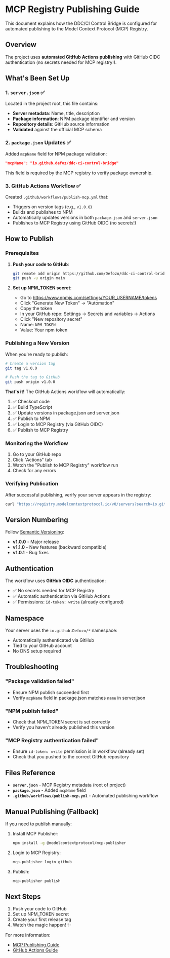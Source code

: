 # MCP Registry Publishing Guide

This document explains how the DDC/CI Control Bridge is configured for automated publishing to the Model Context Protocol (MCP) Registry.

## Overview

The project uses **automated GitHub Actions publishing** with GitHub OIDC authentication (no secrets needed for MCP registry!).

## What's Been Set Up

### 1. `server.json` ✅
Located in the project root, this file contains:
- **Server metadata**: Name, title, description
- **Package information**: NPM package identifier and version
- **Repository details**: GitHub source information
- **Validated** against the official MCP schema

### 2. `package.json` Updates ✅
Added `mcpName` field for NPM package validation:
```json
"mcpName": "io.github.defoz/ddc-ci-control-bridge"
```

This field is required by the MCP registry to verify package ownership.

### 3. GitHub Actions Workflow ✅
Created `.github/workflows/publish-mcp.yml` that:
- Triggers on version tags (e.g., `v1.0.0`)
- Builds and publishes to NPM
- Automatically updates versions in both `package.json` and `server.json`
- Publishes to MCP Registry using GitHub OIDC (no secrets!)

## How to Publish

### Prerequisites

1. **Push your code to GitHub**:
   ```bash
   git remote add origin https://github.com/Defozo/ddc-ci-control-bridge.git
   git push -u origin main
   ```

2. **Set up NPM_TOKEN secret**:
   - Go to https://www.npmjs.com/settings/YOUR_USERNAME/tokens
   - Click "Generate New Token" → "Automation"
   - Copy the token
   - In your GitHub repo: Settings → Secrets and variables → Actions
   - Click "New repository secret"
   - Name: `NPM_TOKEN`
   - Value: Your npm token

### Publishing a New Version

When you're ready to publish:

```bash
# Create a version tag
git tag v1.0.0

# Push the tag to GitHub
git push origin v1.0.0
```

**That's it!** The GitHub Actions workflow will automatically:
1. ✅ Checkout code
2. ✅ Build TypeScript
3. ✅ Update versions in package.json and server.json
4. ✅ Publish to NPM
5. ✅ Login to MCP Registry (via GitHub OIDC)
6. ✅ Publish to MCP Registry

### Monitoring the Workflow

1. Go to your GitHub repo
2. Click "Actions" tab
3. Watch the "Publish to MCP Registry" workflow run
4. Check for any errors

### Verifying Publication

After successful publishing, verify your server appears in the registry:

```bash
curl "https://registry.modelcontextprotocol.io/v0/servers?search=io.github.Defozo/ddc-ci-control-bridge"
```

## Version Numbering

Follow [Semantic Versioning](https://semver.org/):
- **v1.0.0** - Major release
- **v1.1.0** - New features (backward compatible)
- **v1.0.1** - Bug fixes

## Authentication

The workflow uses **GitHub OIDC** authentication:
- ✅ No secrets needed for MCP Registry
- ✅ Automatic authentication via GitHub Actions
- ✅ Permissions: `id-token: write` (already configured)

## Namespace

Your server uses the `io.github.Defozo/*` namespace:
- Automatically authenticated via GitHub
- Tied to your GitHub account
- No DNS setup required

## Troubleshooting

### "Package validation failed"
- Ensure NPM publish succeeded first
- Verify `mcpName` field in package.json matches `name` in server.json

### "NPM publish failed"
- Check that NPM_TOKEN secret is set correctly
- Verify you haven't already published this version

### "MCP Registry authentication failed"
- Ensure `id-token: write` permission is in workflow (already set)
- Check that you pushed to the correct GitHub repository

## Files Reference

- **`server.json`** - MCP Registry metadata (root of project)
- **`package.json`** - Added `mcpName` field
- **`.github/workflows/publish-mcp.yml`** - Automated publishing workflow

## Manual Publishing (Fallback)

If you need to publish manually:

1. Install MCP Publisher:
   ```bash
   npm install -g @modelcontextprotocol/mcp-publisher
   ```

2. Login to MCP Registry:
   ```bash
   mcp-publisher login github
   ```

3. Publish:
   ```bash
   mcp-publisher publish
   ```

## Next Steps

1. Push your code to GitHub
2. Set up NPM_TOKEN secret
3. Create your first release tag
4. Watch the magic happen! ✨

For more information:
- [MCP Publishing Guide](https://github.com/modelcontextprotocol/registry/blob/main/docs/guides/publishing/publish-server.md)
- [GitHub Actions Guide](https://github.com/modelcontextprotocol/registry/blob/main/docs/guides/publishing/github-actions.md)

